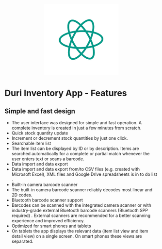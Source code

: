 <p align="center">
  <img src="https://raw.githubusercontent.com/Kostas-lab/Duri-app/master/my_logo.png">
</p>

# Duri Inventory App - Features

## Simple and fast design

* The user interface was designed for simple and fast operation. A complete inventory is created in just a few minutes from scratch.
* Quick stock quantity update
* Increment or decrement stock quantities by just one click.
* Searchable item list
* The item list can be displayed by ID or by description. Items are searched automatically for a complete or partial match whenever the user enters text or scans a barcode.
* Data import and data export
* Data import and data export from/to CSV files (e.g. created with Microsoft Excel), XML files and Google Drive spreadsheets is in to do list .
* Built-in camera barcode scanner
* The built-in camera barcode scanner reliably decodes most linear and 2D codes.
* Bluetooth barcode scanner support
* Barcodes can be scanned with the integrated camera scanner or with industry-grade external Bluetooth barcode scanners (Bluetooth SPP required) . External scanners are recommended for a better scanning experience and improved efficiency.
* Optimized for smart phones and tablets
* On tablets the app displays the relevant data (item list view and item detail view) on a single screen. On smart phones these views are separated.
